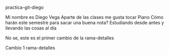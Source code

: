  practica-git-diego

Mi nombre es Diego Vega
Aparte de las clases me gusta tocar Piano
Cómo harán este semestre para sacar una buena nota? Estudiando desde antes y llevando las cosas al día

No se, este es el primer cambio de la rama-detalles

Cambio 1 rama-detalles
